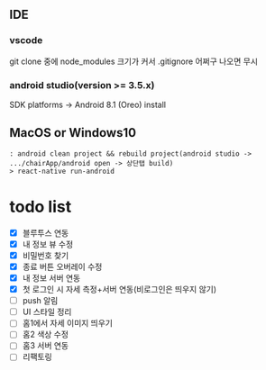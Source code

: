 ## IDE

### vscode

git clone 중에 node_modules 크기가 커서 .gitignore 어쩌구 나오면 무시

### android studio(version >= 3.5.x)

SDK platforms -> Android 8.1 (Oreo) install

## MacOS or Windows10

```
: android clean project && rebuild project(android studio -> .../chairApp/android open -> 상단탭 build)
> react-native run-android
```

# todo list

- [x] 블루투스 연동
- [x] 내 정보 뷰 수정
- [x] 비밀번호 찾기
- [x] 종료 버튼 오버레이 수정
- [x] 내 정보 서버 연동
- [x] 첫 로그인 시 자세 측정+서버 연동(비로그인은 띄우지 않기)
- [ ] push 알림
- [ ] UI 스타일 정리
- [ ] 홈1에서 자세 이미지 띄우기
- [ ] 홈2 색상 수정
- [ ] 홈3 서버 연동
- [ ] 리팩토링
